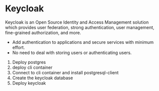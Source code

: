 # Keycloak

Keycloak is an Open Source Identity and Access Management solution which provides user federation, strong authentication, user management, fine-grained authorization, and more. 

- Add authentication to applications and secure services with minimum effort.
- No need to deal with storing users or authenticating users.

1. Deploy postgres
2. deploy cli container
3. Connect to cli container and install postgresql-client
4. Create the keycloak database
5. Deploy keycloak
